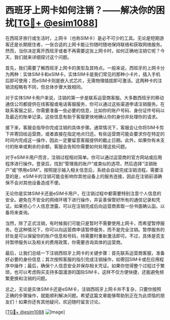 # 西班牙上网卡如何注销？——解决你的困扰[[TG💪+ @esim1088](https://t.me/s/esim1088)]

在西班牙旅行或生活时，上网卡（也称SIM卡）是必不可少的工具。无论是短期游客还是长期居住者，一张合适的上网卡能让你随时随地保持联络和获取网络服务。然而，当你决定离开西班牙或者不再需要这张上网卡时，如何正确地注销它呢？今天，我们就来详细探讨这个问题。

首先，我们需要了解西班牙上网卡的类型及其特点。一般来说，西班牙的上网卡分为两种：实体SIM卡和eSIM卡。实体SIM卡是我们常见的那种小卡片，插入手机后即可使用；而eSIM卡则是嵌入式芯片，无需物理插拔即可激活。这两种卡的注销流程略有不同，但总体步骤大致相同。

对于实体SIM卡用户来说，注销的第一步是联系运营商客服。大多数西班牙的移动通信公司都提供在线客服或电话客服服务，你可以通过这些渠道申请注销服务。在联系客服之前，你需要准备一些必要的信息，比如你的账户号码、身份证件号码以及最近的账单记录。这些信息有助于客服更快地确认你的身份并处理你的请求。

接下来，客服会指导你完成注销的具体步骤。通常情况下，客服会让你将SIM卡剪下并寄回给运营商，或者直接在指定地点归还。有些运营商可能会要求你在特定的时间内完成这一操作，因此一定要留意客服提供的截止日期。此外，如果你有未支付的账单或剩余的余额，客服会告知你需要如何处理这些问题。

对于eSIM卡用户而言，注销过程相对简单。你可以通过运营商的官方网站或应用程序进行操作。登录后，找到“管理我的账户”或类似的选项，然后选择“注销账户”或“停用eSIM”。按照提示输入相关信息后，系统会自动完成注销流程。需要注意的是，eSIM卡的注销可能会影响你其他设备上的服务连接，因此在注销前请确保不会对其他设备造成不便。

无论你是实体SIM卡还是eSIM卡用户，在注销过程中都需要特别注意个人信息的安全。避免在不安全的网络环境下进行操作，并妥善保管好所有的通信记录和凭证。如果担心个人信息泄露，可以在注销完成后向运营商索取一份书面确认函，以备将来查询。

当然，除了正式注销，有时候我们可能只是暂时不需要使用上网卡，而希望暂停服务。在这种情况下，你可以向运营商申请暂停服务，而不是完全注销。暂停服务的好处是可以保留你的账户信息和号码，待需要时重新激活即可。不过，具体是否支持暂停服务以及相关的费用政策，你需要咨询具体的运营商。

最后，让我们总结一下注销西班牙上网卡的关键步骤：首先联系运营商客服，准备好必要的身份信息；其次按照客服的指引完成注销操作，如寄回SIM卡或在应用程序中操作；最后，确保个人信息安全并保存相关凭证。如果你觉得整个过程过于繁琐，也可以考虑购买支持多国漫游的国际SIM卡，这样不仅方便快捷，还能避免频繁更换和注销的问题。

总之，无论是实体SIM卡还是eSIM卡，注销西班牙上网卡并不复杂，只要你按照正确的步骤操作，就能顺利解决问题。希望这篇文章能够帮助到正在为此烦恼的朋友们！如果你还有其他疑问，欢迎随时留言讨论。

[[TG💪+ @esim1088](https://t.me/s/esim1088) ![Image](https://i.postimg.cc/4NQfJmqS/Snipaste-2025-05-13-00-14-12.png)]